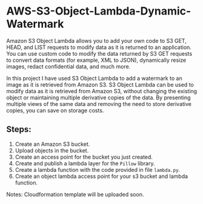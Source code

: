 # AWS-S3-Object-Lambda-Dynamic-Watermark

Amazon S3 Object Lambda allows you to add your own code to S3 GET, HEAD, and LIST requests to modify data as it is returned to an application. You can use custom code to modify the data returned by S3 GET requests to convert data formats (for example, XML to JSON), dynamically resize images, redact confidential data, and much more.

In this project I have used S3 Object Lambda to add a watermark to an image as it is retrieved from Amazon S3. S3 Object Lambda can be used to modify data as it is retrieved from Amazon S3, without changing the existing object or maintaining multiple derivative copies of the data. By presenting multiple views of the same data and removing the need to store derivative copies, you can save on storage costs.

## Steps:

1. Create an Amazon S3 bucket.
2. Upload objects in the bucket.
3. Create an access point for the bucket you just created.
4. Create and publish a lambda layer for the ```Pillow``` library.
5. Create a lambda function with the code provided in file ```lambda.py```.
6. Create an object lambda access point for your s3 bucket and lambda function.

Notes: Cloudformation template will be uploaded soon.



